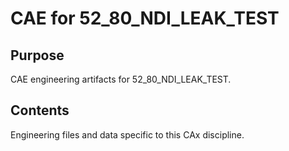 # CAE for 52_80_NDI_LEAK_TEST

## Purpose
CAE engineering artifacts for 52_80_NDI_LEAK_TEST.

## Contents
Engineering files and data specific to this CAx discipline.
